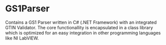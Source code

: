 # GS1Parser
Contains a GS1 Parser written in C# (.NET Framework) with an integrated GTIN Validator. The core functionallity is encapsulated in a class library which is optimized for an easy integration in other programming languages like NI LabVIEW.
